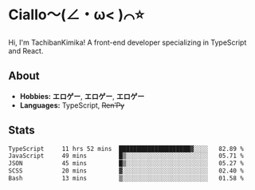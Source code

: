 # Ciallo～(∠・ω< )⌒⭐️

Hi, I'm TachibanKimika! A front-end developer specializing in TypeScript and React.

## About
- **Hobbies:** **エロゲー**, **エロゲー**, **エロゲー**
- **Languages:** TypeScript, ~~Ren’Py~~

## Stats
<!--START_SECTION:waka-->

```txt
TypeScript     11 hrs 52 mins  ████████████████████▓░░░░   82.89 %
JavaScript     49 mins         █▒░░░░░░░░░░░░░░░░░░░░░░░   05.71 %
JSON           45 mins         █▒░░░░░░░░░░░░░░░░░░░░░░░   05.27 %
SCSS           20 mins         ▓░░░░░░░░░░░░░░░░░░░░░░░░   02.40 %
Bash           13 mins         ▒░░░░░░░░░░░░░░░░░░░░░░░░   01.58 %
```

<!--END_SECTION:waka-->

<!-- ![Metrics](https://metrics.lecoq.io/TachibanaKimika?template=classic&base.activity=0&base.community=0&base.repositories=0&languages=1&isocalendar=1&isocalendar.duration=half-year&languages.limit=8&languages.sections=most-used&languages.colors=github&languages.threshold=0%25&languages.indepth=false&languages.recent.load=300&languages.recent.days=14&config.timezone=Asia%2FShanghai)
 -->
